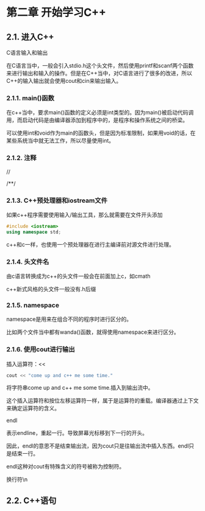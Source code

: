 # 第二章 开始学习C++

## 2.1. 进入C++

C语言输入和输出

在C语言当中，一般会引入stdio.h这个头文件，然后使用printf和scanf两个函数来进行输出和输入的操作。但是在C++当中，对C语言进行了很多的改进，所以C++的输入输出就会使用cout和cin来输出输入。

### 2.1.1. main()函数

在c++当中，要求main()函数的定义必须是int类型的。因为main()被启动代码调用，而启动代码是由编译器添加到程序中的，是程序和操作系统之间的桥梁。

可以使用int和void作为main的函数头，但是因为标准限制，如果用void的话，在某些系统当中就无法工作，所以尽量使用int。

### 2.1.2. 注释

//

/**/

### 2.1.3. C++预处理器和iostream文件

如果c++程序需要使用输入/输出工具，那么就需要在文件开头添加

```c++
#include <iostream>
using namespace std;
```

c++和c一样，也使用一个预处理器在进行主编译前对源文件进行处理。

### 2.1.4. 头文件名

由c语言转换成为c++的头文件一般会在前面加上c，如cmath

c++新式风格的头文件一般没有.h后缀

### 2.1.5. namespace

namespace是用来在组合不同的程序时进行区分的。

比如两个文件当中都有wanda()函数，就得使用namespace来进行区分。

### 2.1.6. 使用cout进行输出

插入运算符：<<

```c++
cout << "come up and c++ me some time."
```

将字符串come up and c++ me some time.插入到输出流中。

这个插入运算符和按位左移运算符一样，属于是运算符的重载。编译器通过上下文来确定运算符的含义。



endl

表示endline，重起一行。导致屏幕光标移到下一行的开头。

因此，endl的意思不是结束输出流，因为cout只是往输出流中插入东西。endl只是结束一行。

endl这种对cout有特殊含义的符号被称为控制符。



换行符\n



## 2.2. C++语句

